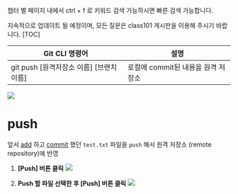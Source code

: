 챕터 별 페이지 내에서 ctrl + f 로 키워드 검색 가능하시면 빠른 검색 가능합니다. 

지속적으로 업데이트 될 예정이며, 모든 질문은 class101 게시판을 이용해 주시기 바랍니다. 
[TOC]

| Git CLI 명령어 | 설명 | 
| -------- | -------- |
| git push [원격저장소 이름] [브랜치 이름] | 로컬에 commit된 내용을 원격 저장소 |

  
![](https://wikidocs.net/images/page/104142/draw_git_push.png)  

# push


앞서 [add](https://wikidocs.net/104133#add) 하고 [commit](https://wikidocs.net/104133#commit) 했던 `test.txt` 파일을 `push` 해서 원격 저장소 (remote repository)에 반영  
  
1. **[Push] 버튼 클릭**
    ![](https://wikidocs.net/images/page/104142/git_push.png)  

2. **Push 할 파일 선택한 후 [Push] 버튼 클릭**
    ![](https://wikidocs.net/images/page/104142/git_push_2.png)
